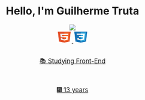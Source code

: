 <h1 align="center">Hello, I'm Guilherme Truta</h1>

<div align="center">
  <a href="https://github.com/guitrutar">
  <img height="180em" src="https://github-readme-stats.vercel.app/api?username=guitrutar&show_icons=true&theme=tokyonight&include_all_commits=true&count_private=true"/>
</div>
<div align="center" style="display: inline_block">
  <img alt="Rafa-HTML" height="30" width="40" src="https://raw.githubusercontent.com/devicons/devicon/master/icons/html5/html5-original.svg">
  <img alt="Rafa-CSS" height="30" width="40" src="https://raw.githubusercontent.com/devicons/devicon/master/icons/css3/css3-original.svg">
</div><br>
  
  <p align="center" style="font-size: 1.2em">📚 Studying Front-End</p><br>
  <p align="center" style="font-size: 1.2em">🎆 13 years</p>
